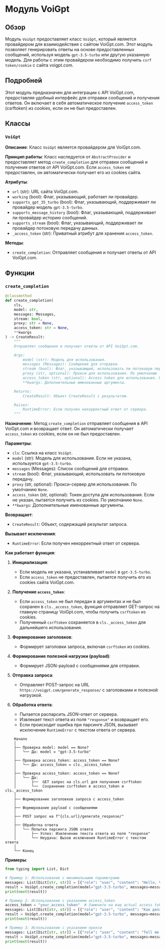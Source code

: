 # Модуль VoiGpt

## Обзор

Модуль `VoiGpt` предоставляет класс `VoiGpt`, который является провайдером для взаимодействия с сайтом VoiGpt.com.
Этот модуль позволяет генерировать ответы на основе предоставленных сообщений, используя модель `gpt-3.5-turbo` или другую указанную модель.
Для работы с этим провайдером необходимо получить `csrf token/cookie` с сайта voigpt.com.

## Подробней

Этот модуль предназначен для интеграции с API VoiGpt.com, предоставляя удобный интерфейс для отправки сообщений и получения ответов.
Он включает в себя автоматическое получение `access_token` (csrftoken) из cookies, если он не был предоставлен.

## Классы

### `VoiGpt`

**Описание**: Класс `VoiGpt` является провайдером для VoiGpt.com.

**Принцип работы**:
Класс наследуется от `AbstractProvider` и предоставляет метод `create_completion` для отправки сообщений и получения ответов от API VoiGpt.com.
Если `access_token` не предоставлен, он автоматически получает его из cookies сайта.

**Атрибуты**:

- `url` (str): URL сайта VoiGpt.com.
- `working` (bool): Флаг, указывающий, работает ли провайдер.
- `supports_gpt_35_turbo` (bool): Флаг, указывающий, поддерживает ли провайдер модель `gpt-3.5-turbo`.
- `supports_message_history` (bool): Флаг, указывающий, поддерживает ли провайдер историю сообщений.
- `supports_stream` (bool): Флаг, указывающий, поддерживает ли провайдер потоковую передачу данных.
- `_access_token` (str): Приватный атрибут для хранения `access_token`.

**Методы**:
- `create_completion`: Отправляет сообщения и получает ответы от API VoiGpt.com.

## Функции

### `create_completion`

```python
@classmethod
def create_completion(
    cls,
    model: str,
    messages: Messages,
    stream: bool,
    proxy: str = None,
    access_token: str = None,
    **kwargs
) -> CreateResult:
    """
    Отправляет сообщения и получает ответы от API VoiGpt.com.

    Args:
        model (str): Модель для использования.
        messages (Messages): Сообщения для отправки.
        stream (bool): Флаг, указывающий, использовать ли потоковую передачу данных.
        proxy (str, optional): Прокси для использования. По умолчанию `None`.
        access_token (str, optional): Access token для использования. По умолчанию `None`.
        **kwargs: Дополнительные именованные аргументы.

    Returns:
        CreateResult: Объект CreateResult с результатом.

    Raises:
        RuntimeError: Если получен некорректный ответ от сервера.
    """
```

**Назначение**:
Метод `create_completion` отправляет сообщения в API VoiGpt.com и возвращает ответ.
Он автоматически получает `access_token` из cookies, если он не был предоставлен.

**Параметры**:

- `cls`: Ссылка на класс `VoiGpt`.
- `model` (str): Модель для использования. Если не указана, используется `gpt-3.5-turbo`.
- `messages` (Messages): Список сообщений для отправки.
- `stream` (bool): Флаг, указывающий, использовать ли потоковую передачу.
- `proxy` (str, optional): Прокси-сервер для использования. По умолчанию `None`.
- `access_token` (str, optional): Токен доступа для использования. Если не указан, пытается получить из cookies. По умолчанию `None`.
- `**kwargs`: Дополнительные именованные аргументы.

**Возвращает**:
- `CreateResult`: Объект, содержащий результат запроса.

**Вызывает исключения**:
- `RuntimeError`: Если получен некорректный ответ от сервера.

**Как работает функция**:

1. **Инициализация**:
   - Если модель не указана, устанавливает `model` в `gpt-3.5-turbo`.
   - Если `access_token` не предоставлен, пытается получить его из cookies сайта VoiGpt.com.

2. **Получение `access_token`**:
   - Если `access_token` не был передан в аргументах и не был сохранен в `cls._access_token`, функция отправляет GET-запрос на главную страницу VoiGpt.com, чтобы получить `csrftoken` из cookies.
   - Полученный `csrftoken` сохраняется в `cls._access_token` для дальнейшего использования.

3. **Формирование заголовков**:
   - Формирует заголовки запроса, включая `csrftoken` из cookies.

4. **Формирование полезной нагрузки (payload)**:
   - Формирует JSON-payload с сообщениями для отправки.

5. **Отправка запроса**:
   - Отправляет POST-запрос на URL `https://voigpt.com/generate_response/` с заголовками и полезной нагрузкой.

6. **Обработка ответа**:
   - Пытается распарсить JSON-ответ от сервера.
   - Извлекает текст ответа из поля `"response"` и возвращает его.
   - Если происходит ошибка при парсинге JSON, вызывает исключение `RuntimeError` с текстом ответа от сервера.

```
    Начало
    │
    ├── Проверка model: model == None?
    │   └── Да: model = "gpt-3.5-turbo"
    │
    ├── Проверка access_token: access_token == None?
    │   └── Да: access_token = cls._access_token
    │
    ├── Проверка access_token: access_token == None?
    │   └── Да: 
    │       ├──  GET запрос на cls.url для получения csrftoken
    │       └──  Сохранение csrftoken в access_token и cls._access_token
    │
    ├── Формирование заголовков запроса с access_token
    │
    ├── Формирование payload с сообщениями
    │
    ├── POST запрос на f"{cls.url}/generate_response/"
    │
    ├── Обработка ответа
    │   └── Попытка парсинга JSON ответа
    │       ├── Успех: Извлечение текста ответа из поля "response"
    │       └── Неудача: Вызов исключения RuntimeError с текстом ответа
    │
    └── Конец
```

**Примеры**:

```python
from typing import List, Dict

# Пример 1: Использование с минимальными параметрами
messages: List[Dict[str, str]] = [{"role": "user", "content": "Hello, VoiGpt!"}]
result = VoiGpt.create_completion(model="gpt-3.5-turbo", messages=messages, stream=False)
print(next(result))

# Пример 2: Использование с указанием access_token
access_token = "your_access_token"  # Замените на ваш actual access token
messages: List[Dict[str, str]] = [{"role": "user", "content": "Как дела?"}]
result = VoiGpt.create_completion(model="gpt-3.5-turbo", messages=messages, stream=False, access_token=access_token)
print(next(result))

# Пример 3: Использование с указанием прокси
messages: List[Dict[str, str]] = [{"role": "user", "content": "Tell me a joke."}]
result = VoiGpt.create_completion(model="gpt-3.5-turbo", messages=messages, stream=False, proxy="http://your_proxy:8080")
print(next(result))